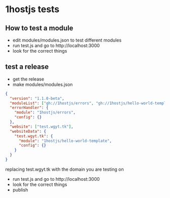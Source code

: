 # 1hostjs tests

## How to test a module

- edit modules/modules.json to test different modules
- run test.js and go to http://localhost:3000
- look for the correct things

## test a release

- get the release
- make modules/modules.json

```json
{
  "version": "1.1.0-beta",
  "moduleList": ["gh://1hostjs/errors", "gh://1hostjs/hello-world-template"],
  "errorHandler": {
    "module": "1hostjs/errors",
    "config": {}
  },
  "website": ["test.wgyt.tk"],
  "websiteData": {
    "test.wgyt.tk": {
      "module": "1hostjs/hello-world-template",
      "config": {}
    }
  }
}
```

replacing test.wgyt.tk with the domain you are testing on

- run test.js and go to http://localhost:3000
- look for the correct things
- publish
